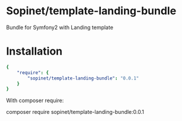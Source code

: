 Sopinet/template-landing-bundle
==============================

Bundle for Symfony2 with Landing template

Installation
============

```yaml
{
    "require": {
        "sopinet/template-landing-bundle": "0.0.1"
    }
}
```

With composer require:

composer require sopinet/template-landing-bundle:0.0.1
